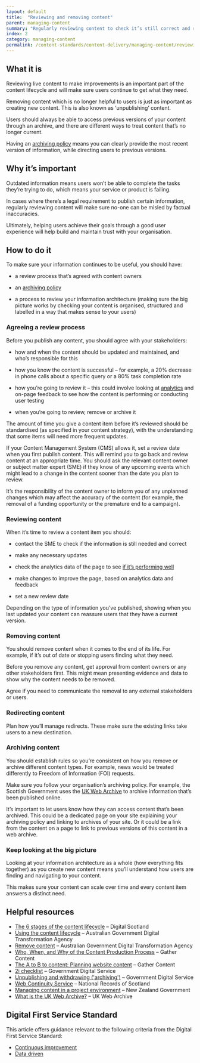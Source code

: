 ```yaml
---
layout: default
title:  "Reviewing and removing content"
parent: managing-content
summary: "Regularly reviewing content to check it’s still correct and relevant to users."
index: 2
category: managing-content
permalink: /content-standards/content-delivery/managing-content/reviewing-and-removing-content/
---
```


## What it is

Reviewing live content to make improvements is an important part of the content lifecycle and will make sure users continue to get what they need.

Removing content which is no longer helpful to users is just as important as creating new content. This is also known as ‘unpublishing’ content.

Users should always be able to access previous versions of your content through an archive, and there are different ways to treat content that’s no longer current.

Having an [archiving policy](/content-standards/content-delivery/managing-content/web-archiving/) means you can clearly provide the most recent version of information, while directing users to previous versions.

## Why it’s important

Outdated information means users won’t be able to complete the tasks they’re trying to do, which means your service or product is failing.

In cases where there’s a legal requirement to publish certain information, regularly reviewing content will make sure no-one can be misled by factual inaccuracies.

Ultimately, helping users achieve their goals through a good user experience will help build and maintain trust with your organisation.

## How to do it

To make sure your information continues to be useful, you should have:

* a review process that’s agreed with content owners

* an [archiving policy](/content-standards/content-delivery/managing-content/web-archiving/)

* a process to review your information architecture (making sure the big picture works by checking your content is organised, structured and labelled in a way that makes sense to your users)

### Agreeing a review process

Before you publish any content, you should agree with your stakeholders:

* how and when the content should be updated and maintained, and who’s responsible for this

* how you know the content is successful – for example, a 20% decrease in phone calls about a specific query or a 80% task completion rate

* how you’re going to review it – this could involve looking at [analytics](https://www.google.co.uk/analytics/#?modal_active=none) and on-page feedback to see how the content is performing or conducting user testing

* when you’re going to review, remove or archive it

The amount of time you give a content item before it’s reviewed should be standardised (as specified in your content strategy), with the understanding that some items will need more frequent updates.

If your Content Management System (CMS) allows it, set a review date when you first publish content. This will remind you to go back and review content at an appropriate time. You should ask the relevant content owner or subject matter expert (SME) if they know of any upcoming events which might lead to a change in the content sooner than the date you plan to review.

It’s the responsibility of the content owner to inform you of any unplanned changes which may affect the accuracy of the content (for example, the removal of a funding opportunity or the premature end to a campaign).

### Reviewing content

When it’s time to review a content item you should:

* contact the SME to check if the information is still needed and correct

* make any necessary updates

* check the analytics data of the page to see [if it’s performing well](https://www.google.co.uk/analytics/#?modal_active=none)

* make changes to improve the page, based on analytics data and feedback

* set a new review date

Depending on the type of information you’ve published, showing when you last updated your content can reassure users that they have a current version.

### Removing content

You should remove content when it comes to the end of its life. For example, if it’s out of date or stopping users finding what they need.

Before you remove any content, get approval from content owners or any other stakeholders first. This might mean presenting evidence and data to show why the content needs to be removed.

Agree if you need to communicate the removal to any external stakeholders or users.

### Redirecting content

Plan how you’ll manage redirects. These make sure the existing links take users to a new destination.

### Archiving content

You should establish rules so you’re consistent on how you remove or archive different content types. For example, news would be treated differently to Freedom of Information (FOI) requests.

Make sure you follow your organisation’s archiving policy. For example, the Scottish Government uses the [UK Web Archive](https://www.webarchive.org.uk/ukwa/info/about) to archive information that’s been published online.

It’s important to let users know how they can access content that’s been archived. This could be a dedicated page on your site explaining your archiving policy and linking to archives of your site. Or it could be a link from the content on a page to link to previous versions of this content in a web archive.

### Keep looking at the big picture

Looking at your information architecture as a whole (how everything fits together) as you create new content means you’ll understand how users are finding and navigating to your content.

This makes sure your content can scale over time and every content item answers a distinct need.

## Helpful resources

- [The 6 stages of the content lifecycle](https://blogs.gov.scot/digital/2018/08/02/the-6-stages-of-the-content-lifecycle/) – Digital Scotland
- [Using the content lifecycle](https://guides.service.gov.au/content-strategy/manage-content-requests/) – Australian Government Digital Transformation Agency
- [Remove content](https://guides.service.gov.au/content-strategy/remove-content/) – Australian Government Digital Transformation Agency
- [Who, When, and Why of the Content Production Process](https://gathercontent.com/blog/www-content-production-process) – Gather Content
- [The A to B to content: Planning website content](https://gathercontent.com/blog/the-a-to-b-to-content-planning-website-content) – Gather Content
- [2i checklist](https://www.gov.uk/guidance/how-to-publish-on-gov-uk/reviewing-and-approving-content) – Government Digital Service
- [Unpublishing and withdrawing ('archiving')](https://www.gov.uk/guidance/how-to-publish-on-gov-uk/unpublishing-and-archiving) – Government Digital Service
- [Web Continuity Service](https://www.nrscotland.gov.uk/research/researching-online/web-continuity-service) – National Records of Scotland
- [Managing content in a project environment](https://www.digital.govt.nz/standards-and-guidance/design-and-ux/content-design-and-management/managing-content-in-a-project-environment?rf=1) – New Zealand Government
- [What is the UK Web Archive?](https://www.webarchive.org.uk/ukwa/info/about) – UK Web Archive

## Digital First Service Standard

This article offers guidance relevant to the following criteria from the Digital First Service Standard:

* [Continuous improvement](/criterion/continuous-improvement)
* [Data driven](/criterion/data-driven)

